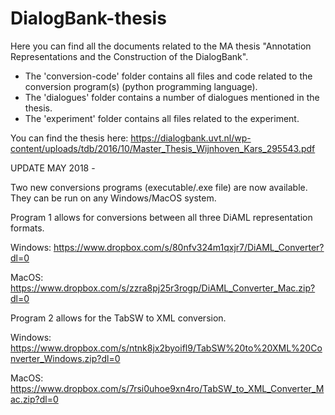# DialogBank-thesis
Here you can find all the documents related to the MA thesis "Annotation Representations and the Construction of the DialogBank".

- The 'conversion-code' folder contains all files and code related to the conversion program(s) (python programming language).
- The 'dialogues' folder contains a number of dialogues mentioned in the thesis.
- The 'experiment' folder contains all files related to the experiment.

You can find the thesis here: https://dialogbank.uvt.nl/wp-content/uploads/tdb/2016/10/Master_Thesis_Wijnhoven_Kars_295543.pdf

UPDATE MAY 2018 - 

Two new conversions programs (executable/.exe file) are now available. They can be run on any Windows/MacOS system.

Program 1 allows for conversions between all three DiAML representation formats. 

Windows: https://www.dropbox.com/s/80nfv324m1qxjr7/DiAML_Converter?dl=0

MacOS: https://www.dropbox.com/s/zzra8pj25r3rogp/DiAML_Converter_Mac.zip?dl=0

Program 2 allows for the TabSW to XML conversion.

Windows: https://www.dropbox.com/s/ntnk8jx2byoifl9/TabSW%20to%20XML%20Converter_Windows.zip?dl=0

MacOS: https://www.dropbox.com/s/7rsi0uhoe9xn4ro/TabSW_to_XML_Converter_Mac.zip?dl=0
